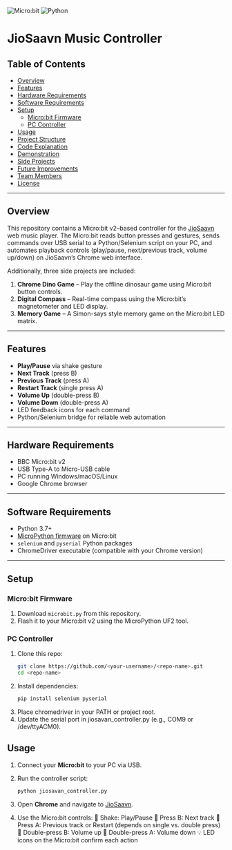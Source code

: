 ![Micro:bit](https://img.shields.io/badge/Device-Micro:bit%20v2-blue) ![Python](https://img.shields.io/badge/Language-Python3-green)

# JioSaavn Music Controller

## Table of Contents
- [Overview](#overview)
- [Features](#features)
- [Hardware Requirements](#hardware-requirements)
- [Software Requirements](#software-requirements)
- [Setup](#setup)
  - [Micro:bit Firmware](#microbit-firmware)
  - [PC Controller](#pc-controller)
- [Usage](#usage)
- [Project Structure](#project-structure)
- [Code Explanation](#code-explanation)
- [Demonstration](#demonstration)
- [Side Projects](#side-projects)
- [Future Improvements](#future-improvements)
- [Team Members](#team-members)
- [License](#license)

---

## Overview

This repository contains a Micro:bit v2–based controller for the [JioSaavn](https://www.jiosaavn.com) web music player. The Micro:bit reads button presses and gestures, sends commands over USB serial to a Python/Selenium script on your PC, and automates playback controls (play/pause, next/previous track, volume up/down) on JioSaavn’s Chrome web interface.

Additionally, three side projects are included:
1. **Chrome Dino Game** – Play the offline dinosaur game using Micro:bit button controls.
2. **Digital Compass** – Real-time compass using the Micro:bit’s magnetometer and LED display.
3. **Memory Game** – A Simon-says style memory game on the Micro:bit LED matrix.

---

## Features

- **Play/Pause** via shake gesture
- **Next Track** (press B)
- **Previous Track** (press A)
- **Restart Track** (single press A)
- **Volume Up** (double-press B)
- **Volume Down** (double-press A)
- LED feedback icons for each command
- Python/Selenium bridge for reliable web automation

---

## Hardware Requirements

- BBC Micro:bit v2
- USB Type-A to Micro-USB cable
- PC running Windows/macOS/Linux
- Google Chrome browser

---

## Software Requirements

- Python 3.7+
- [MicroPython firmware](https://microbit-micropython.readthedocs.io/) on Micro:bit
- `selenium` and `pyserial` Python packages
- ChromeDriver executable (compatible with your Chrome version)

---

## Setup

### Micro:bit Firmware

1. Download `microbit.py` from this repository.  
2. Flash it to your Micro:bit v2 using the MicroPython UF2 tool.

### PC Controller

1. Clone this repo:
   ```bash
   git clone https://github.com/<your-username>/<repo-name>.git
   cd <repo-name>

2. Install dependencies:
   ```bash
   pip install selenium pyserial
3. Place chromedriver in your PATH or project root.
4. Update the serial port in jiosavan_controller.py (e.g., COM9 or /dev/ttyACM0).

## Usage

1. Connect your **Micro:bit** to your PC via USB.

2. Run the controller script:

   ```bash
   python jiosavan_controller.py
3. Open **Chrome** and navigate to [JioSaavn](https://www.jiosaavn.com).
4. Use the Micro:bit controls:
🤝 Shake: Play/Pause
🔘 Press B: Next track
🔘 Press A: Previous track or Restart (depends on single vs. double press)
🔘 Double-press B: Volume up
🔘 Double-press A: Volume down
💡 LED icons on the Micro:bit confirm each action
